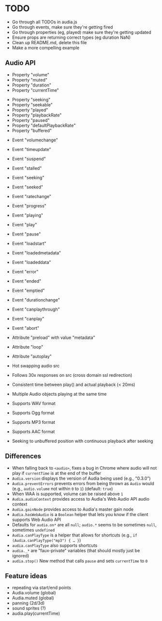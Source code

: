 # TODO

* Go through all TODOs in audia.js
* Go through events, make sure they're getting fired
* Go through properties (eg, played) make sure they're getting updated
* Ensure props are returning correct types (eg duration NaN)
* Clean up README.md, delete this file
* Make a more compelling example

## Audio API

+ Property "volume"
+ Property "muted"
+ Property "duration"
+ Property "currentTime"
- Property "seeking"
- Property "seekable"
- Property "played"
- Property "playbackRate"
- Property "paused"
- Property "defaultPlaybackRate"
- Property "buffered"

+ Event "volumechange"
- Event "timeupdate"
- Event "suspend"
- Event "stalled"
- Event "seeking"
- Event "seeked"
- Event "ratechange"
- Event "progress"
- Event "playing"
- Event "play"
- Event "pause"
- Event "loadstart"
- Event "loadedmetadata"
- Event "loadeddata"
- Event "error"
- Event "ended"
- Event "emptied"
- Event "durationchange"
- Event "canplaythrough"
- Event "canplay"
- Event "abort"

- Attribute "preload" with value "metadata"
- Attribute "loop"
- Attribute "autoplay"
- Hot swapping audio src
- Follows 30x responses on src (cross domain ssl redirection)
- Consistent time between play() and actual playback (&lt; 20ms)
- Multiple Audio objects playing at the same time
- Supports WAV format
- Supports Ogg format
- Supports MP3 format
- Supports AAC format
- Seeking to unbuffered position with continuous playback after seeking

## Differences

* When falling back to `<audio>`, fixes a bug in Chrome where audio will not play if `currentTime` is at the end of the buffer
* `Audia.version` displays the version of Audia being used (e.g., "0.3.0")
* `Audia.preventErrors` prevents errors from being thrown as `Audio` would (e.g., `audio.volume` not within `0` to `1`) (default: `true`)
* When WAA is supported, volume can be raised above `1`
* `Audia.audioContext` provides access to Audia's Web Audio API audio context
* `Audia.gainNode` provides access to Audia's master gain node
* `Audia.hasWebAudio` is a `Boolean` helper that lets you know if the client supports Web Audio API
* Defaults for `audia.on*` are all `null`; `audio.*` seems to be sometimes `null`, sometimes `undefined`
* `Audia.canPlayType` is a helper that allows for shortcuts (e.g., `if (Audia.canPlayType("mp3") { … }`)
* `audia.canPlayType` also supports shortcuts
* `audia._*` are "faux-private" variables (that should mostly just be ignored)
* `audia.stop()` New method that calls `pause` and sets `currentTime` to `0`

## Feature ideas

* repeating via start/end points
* Audia.volume (global)
* Audia.muted (global)
* panning (2d/3d)
* sound sprites (?)
* audia.play(currentTime)
